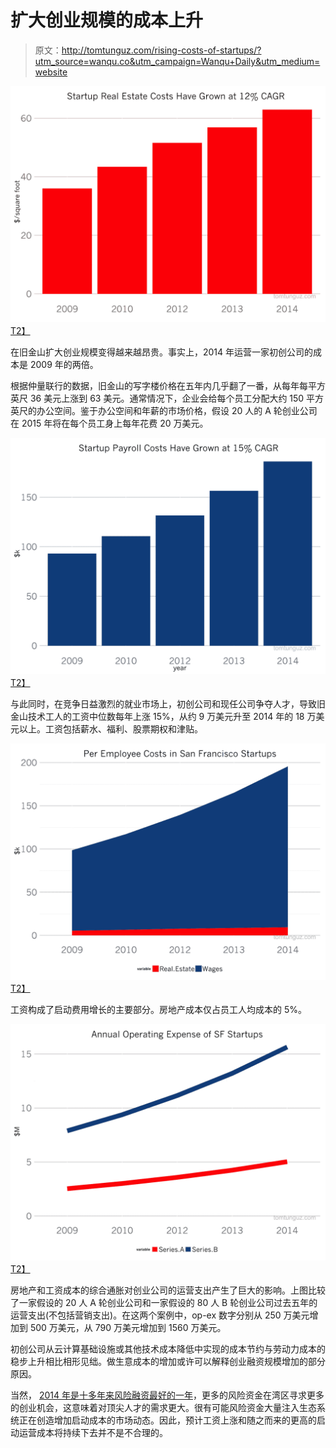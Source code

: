 # 扩大创业规模的成本上升

> 原文：<http://tomtunguz.com/rising-costs-of-startups/?utm_source=wanqu.co&utm_campaign=Wanqu+Daily&utm_medium=website>

[![image](img/0996c5103a8e3145d14018dcb9f1e968.png)T2】](https://res.cloudinary.com/dzawgnnlr/image/upload/q_auto/f_auto/w_auto/startup_real_estate_costs.png)

在旧金山扩大创业规模变得越来越昂贵。事实上，2014 年运营一家初创公司的成本是 2009 年的两倍。

根据仲量联行的数据，旧金山的写字楼价格在五年内几乎翻了一番，从每年每平方英尺 36 美元上涨到 63 美元。通常情况下，企业会给每个员工分配大约 150 平方英尺的办公空间。鉴于办公空间和年薪的市场价格，假设 20 人的 A 轮创业公司在 2015 年将在每个员工身上每年花费 20 万美元。

[![image](img/e151fda703133db1b86958600bdcc7c4.png)T2】](https://res.cloudinary.com/dzawgnnlr/image/upload/q_auto/f_auto/w_auto/startup_wage_costs.png)

与此同时，在竞争日益激烈的就业市场上，初创公司和现任公司争夺人才，导致旧金山技术工人的工资中位数每年上涨 15%，从约 9 万美元升至 2014 年的 18 万美元以上。工资包括薪水、福利、股票期权和津贴。

[![image](img/1a3383dbc4303c103ae7d755722d7f7a.png)T2】](https://res.cloudinary.com/dzawgnnlr/image/upload/q_auto/f_auto/w_auto/per_employee_costs_startup.png)

工资构成了启动费用增长的主要部分。房地产成本仅占员工人均成本的 5%。

[![image](img/f7c593b6859e6dfc0a124966606885f6.png)T2】](https://res.cloudinary.com/dzawgnnlr/image/upload/q_auto/f_auto/w_auto/startup_opex.png)

房地产和工资成本的综合通胀对创业公司的运营支出产生了巨大的影响。上图比较了一家假设的 20 人 A 轮创业公司和一家假设的 80 人 B 轮创业公司过去五年的运营支出(不包括营销支出)。在这两个案例中，op-ex 数字分别从 250 万美元增加到 500 万美元，从 790 万美元增加到 1560 万美元。

初创公司从云计算基础设施或其他技术成本降低中实现的成本节约与劳动力成本的稳步上升相比相形见绌。做生意成本的增加或许可以解释创业融资规模增加的部分原因。

当然， [2014 年是十多年来风险融资最好的一年](http://www.wsj.com/articles/venture-capital-fundraising-jumped-62-in-2014-1421039104)，更多的风险资金在湾区寻求更多的创业机会，这意味着对顶尖人才的需求更大。很有可能风险资金大量注入生态系统正在创造增加启动成本的市场动态。因此，预计工资上涨和随之而来的更高的启动运营成本将持续下去并不是不合理的。